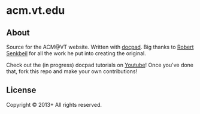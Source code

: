 # acm.vt.edu

## About

Source for the ACM@VT website. Written with [docpad](http://docpad.org/). Big thanks to [Robert Senkbeil](https://github.com/rcsenkbeil/acm) for all the work he put into creating the original.

Check out the (in progress) docpad tutorials on [Youtube](not-actually-a-real-link.com)! Once you've done that, fork this repo and make your own contributions!

## License
Copyright &copy; 2013+ All rights reserved.
